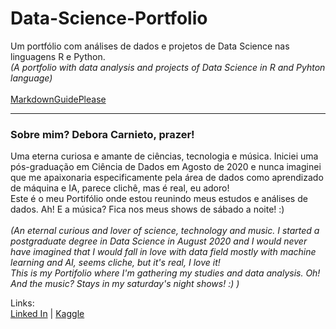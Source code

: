# Data-Science-Portfolio
Um portfólio com análises de dados e projetos de Data Science nas linguagens R e Python.<br>
*(A portfolio with data analysis and projects of Data Science in R and Pyhton language)*<br>
<br>
[MarkdownGuidePlease](https://www.markdownguide.org/cheat-sheet/)<br>

---
### Sobre mim? Debora Carnieto, prazer!
Uma eterna curiosa e amante de ciências, tecnologia e música. Iniciei uma pós-graduação em Ciência de Dados em Agosto de 2020 e nunca imaginei que me apaixonaria especificamente pela área de dados como aprendizado de máquina e IA, parece clichê, mas é real, eu adoro!<br> Este é o meu Portifólio onde estou reunindo meus estudos e análises de dados. Ah! E a música? Fica nos meus shows de sábado a noite! :)<br><br>
*(An eternal curious and lover of science, technology and music. I started a postgraduate degree in Data Science in August 2020 and I would never have imagined that I would fall in love with data field mostly with machine learning and AI, seems cliche, but it's real, I love it!<br> This is my Portifolio where I'm gathering my studies and data analysis. Oh! And the music? Stays in my saturday's night shows! :) )*

Links:<br>
[Linked In](https://www.linkedin.com/in/debora-fernanda-carnieto/) | [Kaggle](https://www.kaggle.com/deboracarnieto)
